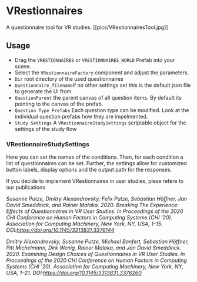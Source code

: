 # VRestionnaires
A questionnaire tool for VR studies.
[[pics/VRestionnairesTool.jpg]]

## Usage
 - Drag the `VRESTIONNAIRES` or `VRESTIONNAIRES_WORLD` Prefab into your scene.
 - Select the `VRestionnaireFactory` component and adjust the parameters.
  - `Dir` root directory of the used questionnaires
  - `Questionnaire_filename`if no other settings set this is the default json file to generate the UI from
  - `QuestionParent` the parent canvas of all question items. By default its pointing to the canvas of the prefab.
  - `Question Type Prefabs` Each question type can be modified. Look at the individual question prefabs how they are impelmented.
 - `Study Settings` A `VRestionnaireStudySettings` scriptable object for the settings of the study flow
 
 ### VRestionnaireStudySettings
 Here you can set the names of the conditions. Then, for each condition a list of questionnaires can be set.
 Further, the settings allow for customized button labels, display options and the output path for the responses.





If you decide to implement VRestionnaires in user studies, plese refere to our publications


*Susanne Putze, Dmitry Alexandrovsky, Felix Putze, Sebastian Höffner, Jan David Smeddinck, and Rainer Malaka. 2020. Breaking The Experience: Effects of Questionnaires in VR User Studies. In Proceedings of the 2020 CHI Conference on Human Factors in Computing Systems (CHI ’20). Association for Computing Machinery, New York, NY, USA, 1–15. DOI:https://doi.org/10.1145/3313831.3376144*

*Dmitry Alexandrovsky, Susanne Putze, Michael Bonfert, Sebastian Höffner, Pitt Michelmann, Dirk Wenig, Rainer Malaka, and Jan David Smeddinck. 2020. Examining Design Choices of Questionnaires in VR User Studies. In Proceedings of the 2020 CHI Conference on Human Factors in Computing Systems (CHI ’20). Association for Computing Machinery, New York, NY, USA, 1–21. DOI:https://doi.org/10.1145/3313831.3376260*
